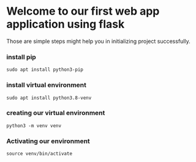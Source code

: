 # Welcome to our first web app application using flask

Those are simple steps might help you in initializing project successfully.


### install pip 

```sudo apt install python3-pip```

### install virtual environment 

```sudo apt install python3.8-venv  ```
### creating our virtual environment 

```python3 -m venv venv```

### Activating our environment
```source venv/bin/activate```